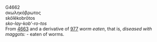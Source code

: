 <body>
  <p>G4662<br>  σκωληκόβρωτος  <br> skōlēkobrōtos  <br><i>sko-lay-kob‘-ro-tos </i><br>From <a href="g4663.htm">4663</a> and a derivative of <a href="g0977.htm">977</a>  <i>worm</i> <i>eaten</i>, that is, <i>diseased</i> <i>with</i> <i>maggots:</i> - eaten of worms.<br></p>
 </body>